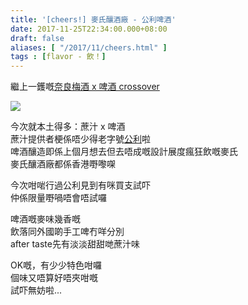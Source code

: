 ```yaml
---
title: '[cheers!] 麥氏釀酒廠 - 公利啤酒'
date: 2017-11-25T22:34:00.000+08:00
draft: false
aliases: [ "/2017/11/cheers.html" ]
tags : [flavor - 飲！]
---
```


繼上一鑊嘅[奈良梅酒 x 啤酒 crossover](https://www.hidie.net/2017/11/day2_3.html)  

[![](https://c1.staticflickr.com/5/4534/26856069749_519b855f79_z.jpg)](https://c1.staticflickr.com/5/4534/26856069749_519b855f79_z.jpg)

今次就本土得多：蔗汁 x 啤酒  
蔗汁提供者梗係唔少得老字號[公利](https://www.hidie.net/2014/11/juice.html)啦  
啤酒釀造即係上個月想去但去唔成嘅設計展度瘋狂飲嘅麥氏  
麥氏釀酒廠都係香港嘢嚟㗎  
  
今次咁啱行過公利見到有咪買支試吓  
仲係限量嘢喎唔會唔試囉  
  
啤酒嘅麥味幾香嘅  
飲落同外國啲手工啤冇咩分別  
after taste先有淡淡甜甜哋蔗汁味  
  
OK嘅，有少少特色咁囉  
個味又唔算好唔夾咁嘅  
試吓無妨啦...
